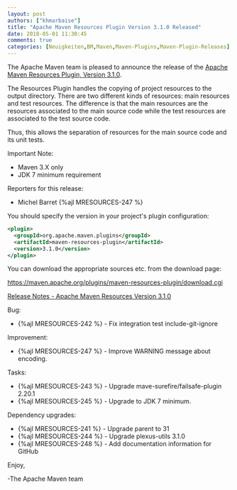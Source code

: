 ```yaml
---
layout: post
authors: ["khmarbaise"]
title: "Apache Maven Resources Plugin Version 3.1.0 Released"
date: 2018-05-01 11:30:45
comments: true
categories: [Neuigkeiten,BM,Maven,Maven-Plugins,Maven-Plugin-Releases]
---
```

The Apache Maven team is pleased to announce the release of the 
[Apache Maven Resources Plugin, Version 3.1.0](https://maven.apache.org/plugins/maven-resources-plugin).

The Resources Plugin handles the copying of project resources to the output
directory. There are two different kinds of resources: main resources and test
resources. The difference is that the main resources are the resources
associated to the main source code while the test resources are associated to
the test source code.

Thus, this allows the separation of resources for the main source code and its
unit tests.

Important Note: 

 * Maven 3.X only
 * JDK 7 minimum requirement

Reporters for this release:

 *  Michel Barret {%ajl MRESOURCES-247 %}

You should specify the version in your project's plugin configuration:

``` xml
<plugin>
  <groupId>org.apache.maven.plugins</groupId>
  <artifactId>maven-resources-plugin</artifactId>
  <version>3.1.0</version>
</plugin>
```

You can download the appropriate sources etc. from the download page:
 
https://maven.apache.org/plugins/maven-resources-plugin/download.cgi

<!-- more -->

[Release Notes - Apache Maven Resources Version 3.1.0](https://issues.apache.org/jira/secure/ReleaseNote.jspa?projectId=12317827&version=12336059)


Bug:

 * {%ajl MRESOURCES-242 %} - Fix integration test include-git-ignore

Improvement:

 * {%ajl MRESOURCES-247 %} - Improve WARNING message about encoding.

Tasks:

 * {%ajl MRESOURCES-243 %} - Upgrade mave-surefire/failsafe-plugin 2.20.1
 * {%ajl MRESOURCES-245 %} - Upgrade to JDK 7 minimum.

Dependency upgrades:

 * {%ajl MRESOURCES-241 %} - Upgrade parent to 31
 * {%ajl MRESOURCES-244 %} - Upgrade plexus-utils 3.1.0
 * {%ajl MRESOURCES-248 %} - Add documentation information for GitHub

Enjoy,
 
-The Apache Maven team

